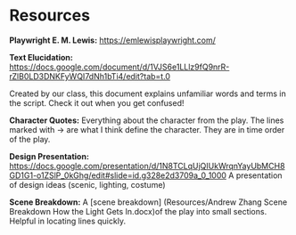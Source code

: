 # Resources

**Playwright E. M. Lewis:** https://emlewisplaywright.com/

**Text Elucidation:** https://docs.google.com/document/d/1VJS6e1LLlz9fQ9nrR-rZlB0LD3DNKFyWQI7dNh1bTi4/edit?tab=t.0

Created by our class, this document explains unfamiliar words and terms in the script. Check it out when you get confused!

**Character Quotes:** Everything about the character from the play. The lines marked with &#8594; are what I think define the character. They are in time order of the play.

**Design Presentation:** https://docs.google.com/presentation/d/1N8TCLqUjQIUkWrqnYayUbMCH8GD1G1-o1ZSlP_0kGhg/edit#slide=id.g328e2d3709a_0_1000
A presentation of design ideas (scenic, lighting, costume)

**Scene Breakdown:** A [scene breakdown] (Resources/Andrew Zhang Scene Breakdown How the Light Gets In.docx)of the play into small sections. Helpful in locating lines quickly.
